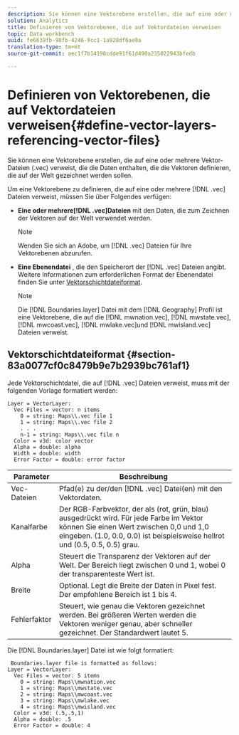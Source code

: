 ```yaml
---
description: Sie können eine Vektorebene erstellen, die auf eine oder mehrere Vektor-Dateien (.vec) verweist, die die Daten enthalten, die die Vektoren definieren, die auf der Welt gezeichnet werden sollen.
solution: Analytics
title: Definieren von Vektorebenen, die auf Vektordateien verweisen
topic: Data workbench
uuid: fe6639fb-98fb-4246-9cc1-1a928df6ae0a
translation-type: tm+mt
source-git-commit: aec1f7b14198cdde91f61d490a235022943bfedb

---
```



# Definieren von Vektorebenen, die auf Vektordateien verweisen{#define-vector-layers-referencing-vector-files}

Sie können eine Vektorebene erstellen, die auf eine oder mehrere Vektor-Dateien (.vec) verweist, die die Daten enthalten, die die Vektoren definieren, die auf der Welt gezeichnet werden sollen.

Um eine Vektorebene zu definieren, die auf eine oder mehrere [!DNL .vec] Dateien verweist, müssen Sie über Folgendes verfügen:

* **Eine oder mehrere[!DNL .vec]Dateien** mit den Daten, die zum Zeichnen der Vektoren auf der Welt verwendet werden.

   >[!NOTE]
   >
   >Wenden Sie sich an Adobe, um [!DNL .vec] Dateien für Ihre Vektorebenen abzurufen.

* **Eine Ebenendatei** , die den Speicherort der [!DNL .vec] Dateien angibt. Weitere Informationen zum erforderlichen Format der Ebenendatei finden Sie unter [Vektorschichtdateiformat](../../../../home/c-get-started/c-im-layers/c-vctr-layers/c-ref-vctr-files.md#section-83a0077cf0c8479b9e7b2939bc761af1).

   >[!NOTE]
   >
   >Die [!DNL Boundaries.layer] Datei mit dem [!DNL Geography] Profil ist eine Vektorebene, die auf die [!DNL mwnation.vec], [!DNL mwstate.vec], [!DNL mwcoast.vec], [!DNL mwlake.vec]und [!DNL mwisland.vec] Dateien verweist.

## Vektorschichtdateiformat {#section-83a0077cf0c8479b9e7b2939bc761af1}

Jede Vektorschichtdatei, die auf [!DNL .vec] Dateien verweist, muss mit der folgenden Vorlage formatiert werden:

```
Layer = VectorLayer:
  Vec Files = vector: n items
    0 = string: Maps\\.vec file 1
    1 = string: Maps\\.vec file 2
    . . .
    n-1 = string: Maps\\.vec file n
  Color = v3d: color vector
  Alpha = double: alpha
  Width = double: width
  Error Factor = double: error factor
```

| Parameter | Beschreibung |
|---|---|
| Vec-Dateien | Pfad(e) zu der/den [!DNL .vec] Datei(en) mit den Vektordaten. |
| Kanalfarbe | Der RGB-Farbvektor, der als (rot, grün, blau) ausgedrückt wird. Für jede Farbe im Vektor können Sie einen Wert zwischen 0,0 und 1,0 eingeben. (1.0, 0.0, 0.0) ist beispielsweise hellrot und (0.5, 0.5, 0.5) grau. |
| Alpha | Steuert die Transparenz der Vektoren auf der Welt. Der Bereich liegt zwischen 0 und 1, wobei 0 der transparenteste Wert ist. |
| Breite | Optional. Legt die Breite der Daten in Pixel fest. Der empfohlene Bereich ist 1 bis 4. |
| Fehlerfaktor | Steuert, wie genau die Vektoren gezeichnet werden. Bei größeren Werten werden die Vektoren weniger genau, aber schneller gezeichnet. Der Standardwert lautet 5. |

Die [!DNL Boundaries.layer] Datei ist wie folgt formatiert:

```
 Boundaries.layer file is formatted as follows:
Layer = VectorLayer:
  Vec Files = vector: 5 items
    0 = string: Maps\\mwnation.vec
    1 = string: Maps\\mwstate.vec
    2 = string: Maps\\mwcoast.vec
    3 = string: Maps\\mwlake.vec
    4 = string: Maps\\mwisland.vec
  Color = v3d: (.5,.5,1)
  Alpha = double: .5
  Error Factor = double: 4
```

